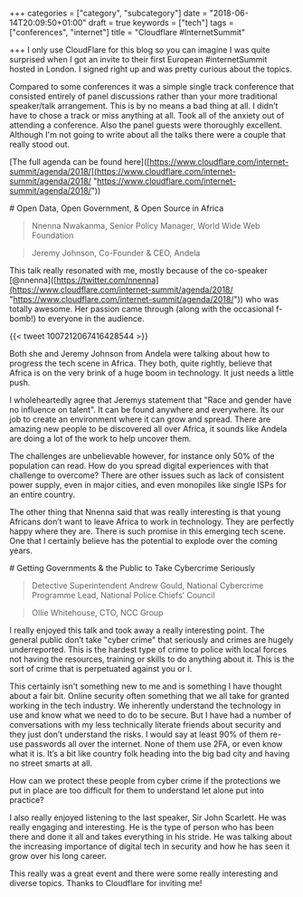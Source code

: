 +++
categories = ["category", "subcategory"]
date = "2018-06-14T20:09:50+01:00"
draft = true
keywords = ["tech"]
tags = ["conferences", "internet"]
title = "Cloudflare #InternetSummit"

+++
I only use CloudFlare for this blog so you can imagine I was quite surprised when I got an invite to their first European #internetSummit hosted in London. I signed right up and was pretty curious about the topics.

Compared to some conferences it was a simple single track conference that consisted entirely of panel discussions rather than your more traditional speaker/talk arrangement. This is by no means a bad thing at all. I didn’t have to chose a track or miss anything at all. Took all of the anxiety out of attending a conference. Also the panel guests were thoroughly excellent. Although I'm not going to write about all the talks there were a couple that really stood out.

\[The full agenda can be found here\]([https://www.cloudflare.com/internet-summit/agenda/2018/](https://www.cloudflare.com/internet-summit/agenda/2018/ "https://www.cloudflare.com/internet-summit/agenda/2018/"))

\# Open Data, Open Government, & Open Source in Africa

> Nnenna Nwakanma, Senior Policy Manager, World Wide Web Foundation

> Jeremy Johnson, Co-Founder & CEO, Andela

This talk really resonated with me, mostly because of the co-speaker \[@nnenna\]([https://twitter.com/nnenna](https://www.cloudflare.com/internet-summit/agenda/2018/ "https://www.cloudflare.com/internet-summit/agenda/2018/")) who was totally awesome. Her passion came through (along with the occasional f-bomb!) to everyone in the audience.

{{< tweet 1007212067416428544 >}}

Both she and Jeremy Johnson from Andela were talking about how to progress the tech scene in Africa. They both, quite rightly, believe that Africa is on the very brink of a huge boom in technology. It just needs a little push.

I wholeheartedly agree that Jeremys statement that "Race and gender have no influence on talent". It can be found anywhere and everywhere. Its our job to create an environment where it can grow and spread. There are amazing new people to be discovered all over Africa, it sounds like Andela are doing a lot of the work to help uncover them.

The challenges are unbelievable however, for instance only 50% of the population can read. How do you spread digital experiences with that challenge to overcome? There are other issues such as lack of consistent power supply, even in major cities, and even monopiles like single ISPs for an entire country.

The other thing that Nnenna said that was really interesting is that young Africans don’t want to leave Africa to work in technology. They are perfectly happy where they are. There is such promise in this emerging tech scene. One that I certainly believe has the potential to explode over the coming years.

\# Getting Governments & the Public to Take Cybercrime Seriously

> Detective Superintendent Andrew Gould, National Cybercrime Programme Lead, National Police Chiefs’ Council

> Ollie Whitehouse, CTO, NCC Group

I really enjoyed this talk and took away a really interesting point. The general public don’t take "cyber crime" that seriously and crimes are hugely underreported. This is the hardest type of crime to police with local forces not having the resources, training or skills to do anything about it. This is the sort of crime that is perpetuated against you or I.

This certainly isn't something new to me and is something I have thought about a fair bit. Online security often something that we all take for granted working in the tech industry. We inherently understand the technology in use and know what we need to do to be secure. But I have had a number of conversations with my less technically literate friends about security and they just don’t understand the risks. I would say at least 90% of them re-use passwords all over the internet. None of them use 2FA, or even know what it is. It’s a bit like country folk heading into the big bad city and having no street smarts at all.

How can we protect these people from cyber crime if the protections we put in place are too difficult for them to understand let alone put into practice?

I also really enjoyed listening to the last speaker, Sir John Scarlett. He was really engaging and interesting. He is the type of person who has been there and done it all and takes everything in his stride. He was talking about the increasing importance of digital tech in security and how he has seen it grow over his long career.

This really was a great event and there were some really interesting and diverse topics. Thanks to Cloudflare for inviting me!